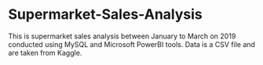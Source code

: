# Supermarket-Sales-Analysis
This is supermarket sales analysis between January to March on 2019 conducted using MySQL and Microsoft PowerBI tools. Data is a CSV file and are taken from Kaggle. 
